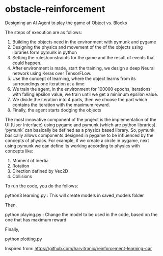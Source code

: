 # obstacle-reinforcement
Designing an AI Agent to play the game of Object vs. Blocks

The steps of execution are as follows:

1. Building the objects need in the environment with pymunk and pygame
2. Designing the physics and movement of the of the objects using libraries form pymunk in python
3. Setting the rules/constraints for the game and the result of events that could happen.
4. After environment is made, start the training, we design a deep Neural network using Keras over TensorFLow.
5. Use the concept of learning, where the object learns from its surroundings one iteration at a time
6. We train the agent, in the environment for 100000 epochs, iterations with falling epsilon value, we train until we get a minimum epsilon value.
7. We divide the iteration into 4 parts, then we choose the part which contains the iteration with the maximum reward.
8. Finally, the agent starts dodging the objects


The most innovative component of the project is the implementation of the UI (User Interface) using pygame and pymunk (which are python libraries).
‘pymunk’ can basically be defined as a physics based library. So, pymunk basically allows components designed in pygame to be influenced by the concepts of physics.
For example, if we create a circle in pygame, next using pymunk we can define its working according to physics with concepts like:
1. Moment of Inertia
2. Rotation
3. Direction defined by Vec2D
4. Collisions

To run the code, you do the follows:

python3 learning.py : This will create models in saved_models folder

Then,

python playing.py : Change the model to be used in the code, based on the one that has maximum reward

Finally, 

python plotting.py 


Inspired from: https://github.com/harvitronix/reinforcement-learning-car
